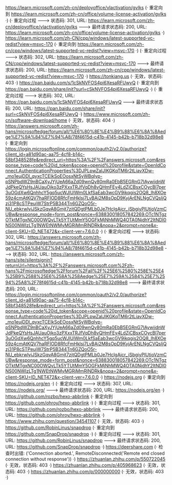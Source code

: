https://learn.microsoft.com/zh-cn/deployoffice/vlactivation/gvlks (· 重定向到 https://learn.microsoft.com/zh-cn/office/volume-license-activation/gvlks ·)
(· 重定向过程 ---> 状态码: 301, URL: https://learn.microsoft.com/zh-cn/deployoffice/vlactivation/gvlks ---> 最终请求状态码: 200, URL: https://learn.microsoft.com/zh-cn/office/volume-license-activation/gvlks ·)
https://learn.microsoft.com/zh-CN/cpp/windows/latest-supported-vc-redist?view=msvc-170 (· 重定向到 https://learn.microsoft.com/zh-cn/cpp/windows/latest-supported-vc-redist?view=msvc-170 ·)
(· 重定向过程 ---> 状态码: 302, URL: https://learn.microsoft.com/zh-CN/cpp/windows/latest-supported-vc-redist?view=msvc-170 ---> 最终请求状态码: 200, URL: https://learn.microsoft.com/zh-cn/cpp/windows/latest-supported-vc-redist?view=msvc-170 ·)
https://tonkiang.us (· 无效，状态码: 403 ·)
https://pan.baidu.com/s/1cSkNVFOS4pi6XesaRFUwyQ (· 重定向到 https://pan.baidu.com/share/init?surl=cSkNVFOS4pi6XesaRFUwyQ ·)
(· 重定向过程 ---> 状态码: 302, URL: https://pan.baidu.com/s/1cSkNVFOS4pi6XesaRFUwyQ ---> 最终请求状态码: 200, URL: https://pan.baidu.com/share/init?surl=cSkNVFOS4pi6XesaRFUwyQ ·)
https://www.microsoft.com/zh-cn/software-download/home (· 无效，状态码: 404 ·)
https://answers.microsoft.com/zh-hans/microsoftedge/forum/all/%E6%80%8E%E4%B9%88%E6%8A%8Aedge%E7%9A%84%E7%94%A8/78f4615d-c41b-4145-b42b-b718b32d98e8 (· 重定向到 https://login.microsoftonline.com/common/oauth2/v2.0/authorize?client_id=a81d90ac-aa75-4cf8-b14c-58bf348528fe&redirect_uri=https%3A%2F%2Fanswers.microsoft.com&response_type=code%20id_token&scope=openid%20profile&state=OpenIdConnect.AuthenticationProperties%3DJPLpwZaIJlKGKqTM6r2tLiavXDw-_mo1eujDDl_qyxcTCEIkSoEOosxNtSyWBqIyp-pSNPbdWZ9nBCaXyJYjUeA66aZd09wnQy80mRa0EbB5EGRnG7IAywiidnWJdPkeQYsHsJAUauOjko3zPXxxTRJfVqDh8vQHmFEy4LdZjCBsxCOycBl7per3uOGdXw6QnhhcY5gq5ucWJlUlWm0LkfSaEab3wcGV9ikqgis2OQ8_lh8XOe59z4cmAtKQV7haRFIOD8RfcFmHklsj7LvBAi2M8sOpD9KyjArENLNgCVQsljQzj31P8cSTPeujW7StrP5B344Tn6GZQoO5r-NU_ebkrwlyiJSkzGqvA8Gmjt7zjtQDgtPMLb0Je7HclgAicr_jSbgiyPIUtioVzmCUBw&response_mode=form_post&nonce=638830018057842269.OTc1NTgzOTktMTgxNC00OWQyLTk5YTUtMmY5OGFkMjNhMWQ4OTA0NjdhY2ItNDI0NS00NWIzLTg1NWEtNWMyMGRjMmRlNDRk&nopa=2&prompt=none&x-client-SKU=ID_NET472&x-client-ver=7.6.0.0 ·)
(· 重定向过程 ---> 状态码: 302, URL: https://answers.microsoft.com/zh-hans/microsoftedge/forum/all/%E6%80%8E%E4%B9%88%E6%8A%8Aedge%E7%9A%84%E7%94%A8/78f4615d-c41b-4145-b42b-b718b32d98e8 ---> 状态码: 302, URL: https://answers.microsoft.com/zh-hans/site/silentsignin?returnUrl=https%3A%2F%2Fanswers.microsoft.com%2Fzh-hans%2Fmicrosoftedge%2Fforum%2Fall%2F%25E6%2580%258E%25E4%25B9%2588%25E6%258A%258Aedge%25E7%259A%2584%25E7%2594%25A8%2F78f4615d-c41b-4145-b42b-b718b32d98e8 ---> 最终请求状态码: 200, URL: https://login.microsoftonline.com/common/oauth2/v2.0/authorize?client_id=a81d90ac-aa75-4cf8-b14c-58bf348528fe&redirect_uri=https%3A%2F%2Fanswers.microsoft.com&response_type=code%20id_token&scope=openid%20profile&state=OpenIdConnect.AuthenticationProperties%3DJPLpwZaIJlKGKqTM6r2tLiavXDw-_mo1eujDDl_qyxcTCEIkSoEOosxNtSyWBqIyp-pSNPbdWZ9nBCaXyJYjUeA66aZd09wnQy80mRa0EbB5EGRnG7IAywiidnWJdPkeQYsHsJAUauOjko3zPXxxTRJfVqDh8vQHmFEy4LdZjCBsxCOycBl7per3uOGdXw6QnhhcY5gq5ucWJlUlWm0LkfSaEab3wcGV9ikqgis2OQ8_lh8XOe59z4cmAtKQV7haRFIOD8RfcFmHklsj7LvBAi2M8sOpD9KyjArENLNgCVQsljQzj31P8cSTPeujW7StrP5B344Tn6GZQoO5r-NU_ebkrwlyiJSkzGqvA8Gmjt7zjtQDgtPMLb0Je7HclgAicr_jSbgiyPIUtioVzmCUBw&response_mode=form_post&nonce=638830018057842269.OTc1NTgzOTktMTgxNC00OWQyLTk5YTUtMmY5OGFkMjNhMWQ4OTA0NjdhY2ItNDI0NS00NWIzLTg1NWEtNWMyMGRjMmRlNDRk&nopa=2&prompt=none&x-client-SKU=ID_NET472&x-client-ver=7.6.0.0 ·)
https://nodejs.org (· 重定向到 https://nodejs.org/en ·)
(· 重定向过程 ---> 状态码: 307, URL: https://nodejs.org/ ---> 最终请求状态码: 200, URL: https://nodejs.org/en ·)
https://github.com/rozbo/hexo-abbrlink (· 重定向到 https://github.com/ohroy/hexo-abbrlink ·)
(· 重定向过程 ---> 状态码: 301, URL: https://github.com/rozbo/hexo-abbrlink ---> 最终请求状态码: 200, URL: https://github.com/ohroy/hexo-abbrlink ·)
https://www.zhihu.com/question/34541107 (· 无效，状态码: 403 ·)
https://github.com/RobinLinus/snapdrop (· 重定向到 https://github.com/SnapDrop/snapdrop ·)
(· 重定向过程 ---> 状态码: 301, URL: https://github.com/RobinLinus/snapdrop ---> 最终请求状态码: 200, URL: https://github.com/SnapDrop/snapdrop ·)
https://deershare.com (· 检查时出错: ('Connection aborted.', RemoteDisconnected('Remote end closed connection without response')) ·)
https://zhuanlan.zhihu.com/p/550722045 (· 无效，状态码: 403 ·)
https://zhuanlan.zhihu.com/p/405968623 (· 无效，状态码: 403 ·)
https://zhuanlan.zhihu.com/p/000000000 (· 无效，状态码: 403 ·)
